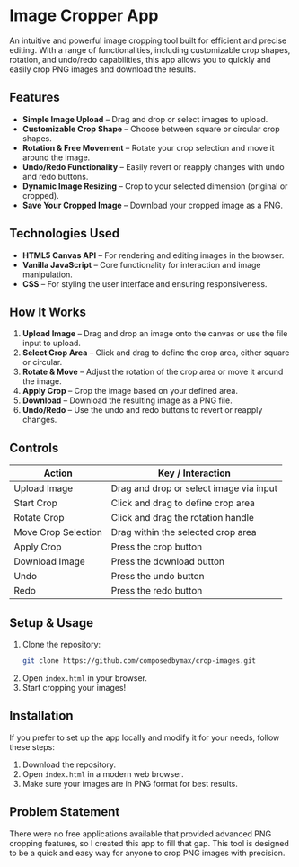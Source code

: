 # Image Cropper App

An intuitive and powerful image cropping tool built for efficient and precise editing. With a range of functionalities, including customizable crop shapes, rotation, and undo/redo capabilities, this app allows you to quickly and easily crop PNG images and download the results.

## Features

- **Simple Image Upload** – Drag and drop or select images to upload.
- **Customizable Crop Shape** – Choose between square or circular crop shapes.
- **Rotation & Free Movement** – Rotate your crop selection and move it around the image.
- **Undo/Redo Functionality** – Easily revert or reapply changes with undo and redo buttons.
- **Dynamic Image Resizing** – Crop to your selected dimension (original or cropped).
- **Save Your Cropped Image** – Download your cropped image as a PNG.

## Technologies Used

- **HTML5 Canvas API** – For rendering and editing images in the browser.
- **Vanilla JavaScript** – Core functionality for interaction and image manipulation.
- **CSS** – For styling the user interface and ensuring responsiveness.

## How It Works

1. **Upload Image** – Drag and drop an image onto the canvas or use the file input to upload.
2. **Select Crop Area** – Click and drag to define the crop area, either square or circular.
3. **Rotate & Move** – Adjust the rotation of the crop area or move it around the image.
4. **Apply Crop** – Crop the image based on your defined area.
5. **Download** – Download the resulting image as a PNG file.
6. **Undo/Redo** – Use the undo and redo buttons to revert or reapply changes.

## Controls

| Action                         | Key / Interaction                |
|--------------------------------|----------------------------------|
| Upload Image                   | Drag and drop or select image via input |
| Start Crop                     | Click and drag to define crop area |
| Rotate Crop                    | Click and drag the rotation handle |
| Move Crop Selection            | Drag within the selected crop area |
| Apply Crop                     | Press the crop button            |
| Download Image                 | Press the download button        |
| Undo                           | Press the undo button            |
| Redo                           | Press the redo button            |

## Setup & Usage

1. Clone the repository:
    ```bash
    git clone https://github.com/composedbymax/crop-images.git
    ```
2. Open `index.html` in your browser.
3. Start cropping your images!

## Installation

If you prefer to set up the app locally and modify it for your needs, follow these steps:

1. Download the repository.
2. Open `index.html` in a modern web browser.
3. Make sure your images are in PNG format for best results.

## Problem Statement

There were no free applications available that provided advanced PNG cropping features, so I created this app to fill that gap. This tool is designed to be a quick and easy way for anyone to crop PNG images with precision.
